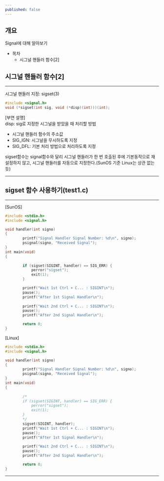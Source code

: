 ```yaml
---
published: false
---
```

## 개요
Signal에 대해 알아보기

- 목차
   - 시그널 핸들러 함수[2]
   
 

## 시그널 핸들러 함수[2]
---
시그널 핸들러 지정: sigset(3)
```c
#include <signal.h>
void (*sigset(int sig, void (*disp)(int)))(int);
```
[부연 설명]  
disp: sig로 지정한 시그널을 받았을 때 처리할 방법
- 시그널 핸들러 함수의 주소값
- SIG_IGN: 시그널을 무시하도록 지정
- SIG_DFL: 기본 처리 방법으로 처리하도록 지정

sigset함수는 signal함수와 달리 시그널 핸들러가 한 번 호출된 후에 기본동작으로 재설정하지 않고, 시그널 핸들러를 자동으로 지정한다.(SunOS 기준 Linux는 상관 없는듯)
***

## sigset 함수 사용하기(test1.c)
---
[SunOS]  
```c
#include <stdio.h>  
#include <signal.h>  

void handler(int signo)
{
        printf("Signal Handler Signal Number: %d\n", signo);
        psignal(signo, "Received Signal");
}
int main(void)
{
        
        if (sigset(SIGINT, handler) == SIG_ERR) {
         	perror("sigset");
          	exit(1);
        }

  		printf("Wait 1st Ctrl + C... : SIGINT\n");
  		pause();
  		printf("After 1st Signal Handler\n");
        
  		printf("Wait 2nd Ctrl + C... : SIGINT\n");
  		pause();
  		printf("After 2nd Signal Handler\n");

        return 0;
}
```

[Linux]  
```c
#include <stdio.h>  
#include <signal.h>  

void handler(int signo)
{
        printf("Signal Handler Signal Number: %d\n", signo);
        psignal(signo, "Received Signal");
}
int main(void)
{
        
        /*
        if (sigset(SIGINT, handler) == SIG_ERR) {
         	perror("sigset");
          	exit(1);
        }
        */
		sigset(SIGINT, handler);
  		printf("Wait 1st Ctrl + C... : SIGINT\n");
  		pause();
  		printf("After 1st Signal Handler\n");
        
  		printf("Wait 2nd Ctrl + C... : SIGINT\n");
  		pause();
  		printf("After 2nd Signal Handler\n");

        return 0;
}
```


***